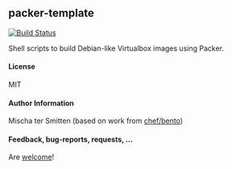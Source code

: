 ## packer-template

[![Build Status](https://travis-ci.org/Oefenweb/shell-packer-template.svg?branch=master)](https://travis-ci.org/Oefenweb/shell-packer-template)

Shell scripts to build Debian-like Virtualbox images using Packer.

#### License

MIT

#### Author Information

Mischa ter Smitten (based on work from [chef/bento](https://github.com/chef/bento))

#### Feedback, bug-reports, requests, ...

Are [welcome](https://github.com/Oefenweb/shell-packer-template/issues)!
